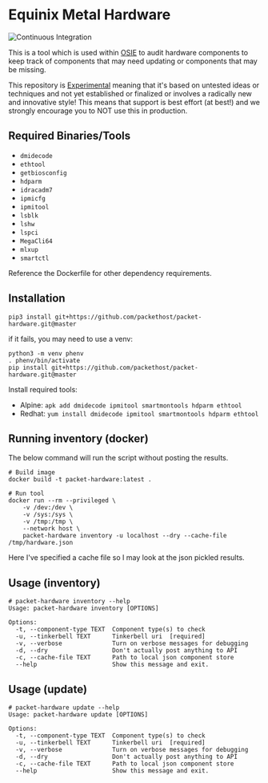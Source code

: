# Equinix Metal Hardware

![Continuous Integration](https://github.com/packethost/packet-hardware/actions/workflows/ci.yaml/badge.svg)

This is a tool which is used within [OSIE](https://github.com/tinkerbell/osie)
to audit hardware components to keep track of components that may need updating
or components that may be missing.

This repository is [Experimental](https://github.com/packethost/standards/blob/master/experimental-statement.md) meaning that it's based on untested ideas or techniques and not yet established or finalized or involves a radically new and innovative style! This means that support is best effort (at best!) and we strongly encourage you to NOT use this in production.

## Required Binaries/Tools

- `dmidecode`
- `ethtool`
- `getbiosconfig`
- `hdparm`
- `idracadm7`
- `ipmicfg`
- `ipmitool`
- `lsblk`
- `lshw`
- `lspci`
- `MegaCli64`
- `mlxup`
- `smartctl`

Reference the Dockerfile for other dependency requirements.

## Installation

```shell
pip3 install git+https://github.com/packethost/packet-hardware.git@master
```

if it fails, you may need to use a venv:
```
python3 -m venv phenv
. phenv/bin/activate
pip install git+https://github.com/packethost/packet-hardware.git@master
```

Install required tools:
- Alpine: `apk add dmidecode ipmitool smartmontools hdparm ethtool`
- Redhat: `yum install dmidecode ipmitool smartmontools hdparm ethtool`


## Running inventory (docker)

The below command will run the script without posting the results.
```shell
# Build image
docker build -t packet-hardware:latest .

# Run tool
docker run --rm --privileged \
    -v /dev:/dev \
    -v /sys:/sys \
    -v /tmp:/tmp \
    --network host \
    packet-hardware inventory -u localhost --dry --cache-file /tmp/hardware.json
```

Here I've specified a cache file so I may look at the json pickled results.

## Usage (inventory)

```shell
# packet-hardware inventory --help
Usage: packet-hardware inventory [OPTIONS]

Options:
  -t, --component-type TEXT  Component type(s) to check
  -u, --tinkerbell TEXT      Tinkerbell uri  [required]
  -v, --verbose              Turn on verbose messages for debugging
  -d, --dry                  Don't actually post anything to API
  -c, --cache-file TEXT      Path to local json component store
  --help                     Show this message and exit.
```

## Usage (update)

```shell
# packet-hardware update --help
Usage: packet-hardware update [OPTIONS]

Options:
  -t, --component-type TEXT  Component type(s) to check
  -u, --tinkerbell TEXT      Tinkerbell uri  [required]
  -v, --verbose              Turn on verbose messages for debugging
  -d, --dry                  Don't actually post anything to API
  -c, --cache-file TEXT      Path to local json component store
  --help                     Show this message and exit.
```
